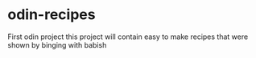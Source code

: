 # odin-recipes
First odin project
this project will contain easy to make recipes that were shown by binging with babish 
